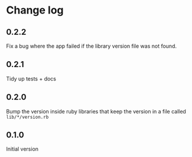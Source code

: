 # Change log

## 0.2.2

Fix a bug where the app failed if the library version file was not found.

## 0.2.1

Tidy up tests + docs

## 0.2.0

Bump the version inside ruby libraries that keep the version in a file called `lib/*/version.rb`

## 0.1.0

Initial version